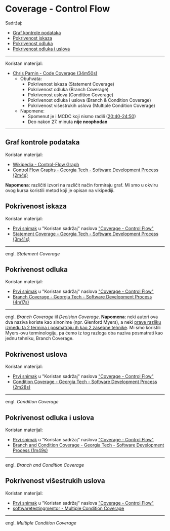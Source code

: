 # Coverage - Control Flow

Sadržaj:
- [Graf kontrole podataka](#graf-kontrole-podataka)
- [Pokrivenost iskaza](#pokrivenost-iskaza)
- [Pokrivenost odluka](#pokrivenost-odluka)
- [Pokrivenost odluka i uslova](#pokrivenost-odluka-i-uslova)

---

Koristan materijal:
- [Chris Parnin - Code Coverage (34m50s)][code coverage]
  - Obuhvata:
    - Pokrivenost iskaza (Statement Coverage)
    - Pokrivenost odluka (Branch Coverage)
    - Pokrivenost uslova (Condition Coverage)
    - Pokrivenost odluka i uslova (Branch & Condition Coverage)
    - Pokrivenost višestrukih uslova (Multiple Condition Coverage)
  - Napomene:
    - Spomenut je i MCDC koji nismo radili ([20:40-24:50](https://www.youtube.com/watch?v=n313mojz9hI&t=1242))
    - Deo nakon 27. minuta **nije neophodan**
---

## Graf kontrole podataka

Koristan materijal:
- [Wikipedia - Control-Flow Graph][cfg - wiki]
- [Control Flow Graphs - Georgia Tech - Software Development Process (2m4s)][cfg - udacity]

**Napomena**: različiti izvori na različit način formiraju graf. Mi smo u okviru ovog kursa koristili metod koji je opisan na vikipediji.

## Pokrivenost iskaza

Koristan materijal:
- [Prvi snimak][code coverage] u "Koristan sadržaj" naslova ["Coverage - Control Flow"](#coverage---control-flow)
- [Statement Coverage - Georgia Tech - Software Development Process (3m41s)][sc - udacity]

---

engl. *Statement Coverage*

## Pokrivenost odluka

Koristan materijal:
- [Prvi snimak][code coverage] u "Koristan sadržaj" naslova ["Coverage - Control Flow"](#coverage---control-flow)
- [Branch Coverage - Georgia Tech - Software Development Process (4m17s)][bc - udacity]

---

engl. *Branch Coverage* iil *Decision Coverage*. **Napomena**: neki autori ova dva naziva koriste kao sinonime (npr. Glenford Myers), a neki [prave razliku između ta 2 termina i posmatraju ih kao 2 zasebne tehnike][is coverage enough]. Mi smo koristili Myers-ovu terminologiju, pa ćemo iz tog razloga oba naziva posmatrati kao jednu tehniku, Branch Coverage.

## Pokrivenost uslova

Koristan materijal:
- [Prvi snimak][code coverage] u "Koristan sadržaj" naslova ["Coverage - Control Flow"](#coverage---control-flow)
- [Condition Coverage - Georgia Tech - Software Development Process (2m28s)][cc - udacity]

---

engl. *Condition Coverage*

## Pokrivenost odluka i uslova

Koristan materijal:
- [Prvi snimak][code coverage] u "Koristan sadržaj" naslova ["Coverage - Control Flow"](#coverage---control-flow)
- [Branch and Condition Coverage - Georgia Tech - Software Development Process (1m49s)][bc & cc - udacity]

---

engl. *Branch and Condition Coverage*

## Pokrivenost višestrukih uslova

Koristan materijal:
- [Prvi snimak][code coverage] u "Koristan sadržaj" naslova ["Coverage - Control Flow"](#coverage---control-flow)
- [softwaretestingmentor - Multiple Condition Coverage][mcc - softwaretestingmentor]

---

engl. *Multiple Condition Coverage* 


[#]: / (---------------------------------------------------------)

[cfg - wiki]: https://en.wikipedia.org/wiki/Control-flow_graph#Definition
[cfg - udacity]: https://www.youtube.com/watch?v=0lVA7TPpxUE&t=125

[code coverage]: https://www.youtube.com/watch?v=n313mojz9h
[is coverage enough]: https://www.hitex.com/fileadmin/documents/tools/dynamic/tessy/WP-TESSY-Is-100-Percent-Code-Coverage-Enough.pdfI

[sc - udacity]: https://www.youtube.com/watch?v=9PSrhH2gtkU
[bc - udacity]: https://www.youtube.com/watch?v=JkJFxPy08rk
[cc - udacity]: https://www.youtube.com/watch?v=ZnPmJd5aqyw
[bc & cc - udacity]: https://www.youtube.com/watch?v=kd1_3CwYr60
[mcc - softwaretestingmentor]: https://www.softwaretestingmentor.com/multiple-condition-coverage
